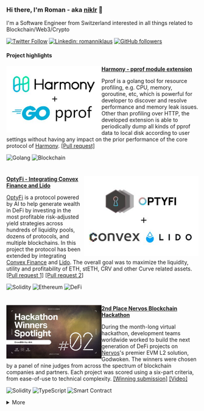### Hi there, I'm Roman - aka [niklr](https://github.com/niklr) 👋

I'm a Software Engineer from Switzerland interested in all things related to Blockchain/Web3/Crypto

[![Twitter Follow](https://img.shields.io/twitter/follow/0xNiklausRoman?label=Follow)](https://twitter.com/intent/follow?screen_name=0xNiklausRoman)
[![Linkedin: romanniklaus](https://img.shields.io/badge/-romanniklaus-blue?style=flat-square&logo=Linkedin&logoColor=white&link=https://www.linkedin.com/in/romanniklaus/)](https://www.linkedin.com/in/romanniklaus/)
[![GitHub followers](https://img.shields.io/github/followers/niklr?label=Follow&style=social)](https://github.com/niklr)

#### Project highlights

<p>
  <a href="https://github.com/harmony-one/harmony/pull/3773" target="_blank"><img width="250" align="left" src="/assets/banner_harmony.jpg"></a>
</p>
 
**[Harmony - pprof module extension](https://github.com/harmony-one/harmony/pull/3773)**

Pprof is a golang tool for resource profiling, e.g. CPU, memory, goroutine, etc, which is powerful for developer to discover and resolve performance and memory leak issues. Other than profiling over HTTP, the developed extension is able to periodically dump all kinds of pprof data to local disk according to user settings without having any impact on the prior performance of the core protocol of [Harmony](https://www.harmony.one/). [[Pull request]](https://github.com/harmony-one/harmony/pull/3773)

![Golang](https://img.shields.io/badge/-Golang-lightgrey?&logo=Go)
![Blockchain](https://img.shields.io/badge/-Blockchain-lightgrey)

#

<p>
  <a href="https://github.com/Opty-Fi/defi-adapters/pull/1" target="_blank"><img width="300" align="right" src="/assets/banner_optyfi.jpg"></a>
</p>

**[OptyFi - Integrating Convex Finance and Lido](https://github.com/Opty-Fi/defi-adapters/pull/1)**

[OptyFi](https://opty.fi/) is a protocol powered by AI to help generate wealth in DeFi by investing in the most profitable risk-adjusted yield strategies across hundreds of liquidity pools, dozens of protocols, and multiple blockchains. In this project the protocol has been extended by integrating [Convex Finance](https://www.convexfinance.com/) and [Lido](https://lido.fi/). The overall goal was to maximize the liquidity, utility and profitability of ETH, stETH, CRV and other Curve related assets. [[Pull request 1]](https://github.com/Opty-Fi/defi-adapters/pull/1) [[Pull request 2]](https://github.com/Opty-Fi/defi-adapters/pull/9)

![Solidity](https://img.shields.io/badge/-Solidity-lightgrey?&logo=Solidity)
![Ethereum](https://img.shields.io/badge/-Ethereum-lightgrey?&logo=Ethereum)
![DeFi](https://img.shields.io/badge/-DeFi-lightgrey)

#

<p>
  <a href="https://www.nervos.org/blog/nervos-gitcoin-hackathon-winners-announced" target="_blank"><img width="250" align="left" src="/assets/banner_nervos.jpg"></a>
</p>

**[2nd Place Nervos Blockchain Hackathon](https://www.nervos.org/blog/nervos-gitcoin-hackathon-winners-announced)**

During the month-long virtual hackathon, development teams worldwide worked to build the next generation of DeFi projects on [Nervos](https://www.nervos.org)'s premier EVM L2 solution, Godwoken. The winners were chosen by a panel of nine judges from across the spectrum of blockchain companies and partners. Each project was scored using a six-part criteria, from ease-of-use to technical complexity. [[Winning submission]](https://github.com/niklr/crowdmint) [[Video]](https://www.youtube.com/watch?v=s-3PJrl0gQQ)

![Solidity](https://img.shields.io/badge/-Solidity-lightgrey?&logo=Solidity)
![TypeScript](https://img.shields.io/badge/-TypeScript-lightgrey?&logo=TypeScript)
![Smart Contract](https://img.shields.io/badge/-Smart%20Contract-lightgrey)

<details>
  <summary>More</summary>

  #

  <p>
    <a href="https://twitter.com/hoprnet/status/1400025895428149251" target="_blank"><img width="250" align="right" src="/assets/banner_hopr.jpg"></a>
  </p>  

  **[HOPR - Token Transfers Network Graph](https://twitter.com/hoprnet/status/1400025895428149251)**

  The [HOPR protocol](https://hoprnet.org) provides network-level and metadata privacy for every kind of data exchange. A mixnet protects the identity of both sender and recipient by routing data via multiple intermediate relay hops that mix traffic. The developed project enables users to gain a bird view on the HOPR token transfers on Ethereum mainnet and xDai chain. It visualizes the life-cycle (provenance) of HOPR in a network graph: a. Minting b. Transfer c. Burning. [[Bounty]](https://gitcoin.co/issue/hoprnet/hopr-analytics/9/100025648) [[Project]](https://github.com/niklr/hopr-network-graph) [[Video]](https://www.youtube.com/watch?v=hRV_Ln6DlwE)

  ![Ethereum](https://img.shields.io/badge/-Ethereum-lightgrey?&logo=Ethereum)
  ![Angular](https://img.shields.io/badge/-Angular-lightgrey?&logo=Angular)
  ![Data Analytics](https://img.shields.io/badge/-Data%20Analytics-lightgrey)
  ![Visualization](https://img.shields.io/badge/-Visualization-lightgrey)
</details>
